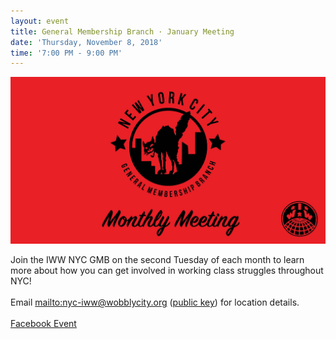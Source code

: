 ```yaml
---
layout: event
title: General Membership Branch · January Meeting
date: 'Thursday, November 8, 2018'
time: '7:00 PM - 9:00 PM'
---
```

![](/assets/uploads/event.jpg)

Join the IWW NYC GMB on the second Tuesday of each month to learn more about how you can get involved in working class struggles throughout NYC!
<br><br>
Email <mailto:nyc-iww@wobblycity.org> ([public key](/assets/keys/publickey.nyc-iww@wobblycity.org.asc)) for location details.
<br><br>
[Facebook Event](https://www.facebook.com/events/945156288978522)
